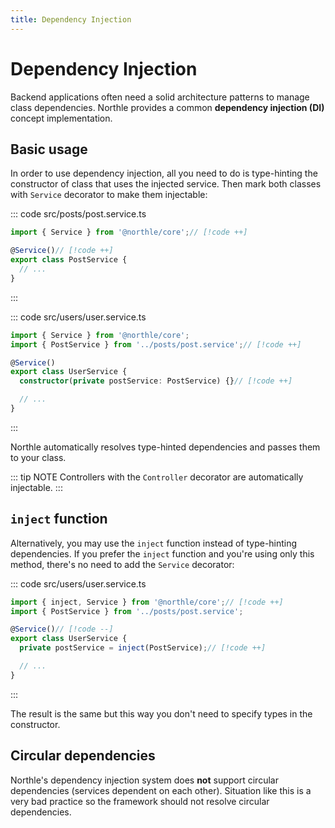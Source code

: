 ```yaml
---
title: Dependency Injection
---
```


# Dependency Injection

Backend applications often need a solid architecture patterns to manage class dependencies. Northle provides a common **dependency injection (DI)** concept implementation.

## Basic usage

In order to use dependency injection, all you need to do is type-hinting the constructor of class that uses the injected service. Then mark both classes with `Service` decorator to make them injectable:

::: code src/posts/post.service.ts
```ts
import { Service } from '@northle/core';// [!code ++]

@Service()// [!code ++]
export class PostService {
  // ...
}
```
:::

::: code src/users/user.service.ts
```ts
import { Service } from '@northle/core';
import { PostService } from '../posts/post.service';// [!code ++]

@Service()
export class UserService {
  constructor(private postService: PostService) {}// [!code ++]

  // ...
}
```
:::

Northle automatically resolves type-hinted dependencies and passes them to your class.

::: tip NOTE
Controllers with the `Controller` decorator are automatically injectable.
:::

## `inject` function

Alternatively, you may use the `inject` function instead of type-hinting dependencies. If you prefer the `inject` function and you're using only this method, there's no need to add the `Service` decorator:

::: code src/users/user.service.ts
```ts
import { inject, Service } from '@northle/core';// [!code ++]
import { PostService } from '../posts/post.service';

@Service()// [!code --]
export class UserService {
  private postService = inject(PostService);// [!code ++]

  // ...
}
```
:::

The result is the same but this way you don't need to specify types in the constructor.

## Circular dependencies

Northle's dependency injection system does **not** support circular dependencies (services dependent on each other). Situation like this is a very bad practice so the framework should not resolve circular dependencies.
